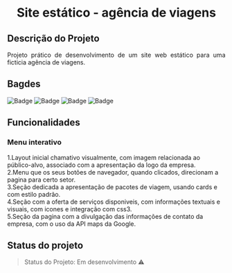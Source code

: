 <h1 align="center"> Site estático - agência de viagens</h1>

## Descrição do Projeto
<p align="justify"> Projeto prático de desenvolvimento de um site web estático para uma ficticia agência de viagens.</p>

## Bagdes
![Badge](https://img.shields.io/github/issues/brunopimenta91/Site-html5-agencia-viagem)
![Badge](https://img.shields.io/github/forks/brunopimenta91/Site-html5-agencia-viagem)
![Badge](https://img.shields.io/github/stars/brunopimenta91/Site-html5-agencia-viagem)
![Badge](https://img.shields.io/github/license/brunopimenta91/Site-html5-agencia-viagem)

## Funcionalidades
### Menu interativo
1.Layout inicial chamativo visualmente, com imagem relacionada ao público-alvo, associado com a apresentação da logo da empresa. </br>
2.Menu que os seus botões de navegador, quando clicados, direcionam a pagina para certo setor. </br>
3.Seção dedicada a apresentação de pacotes de viagem, usando cards e com estilo padrão. </br>
4.Seção com a oferta de serviços disponiveis, com informações textuais e visuais, com icones e integração com css3. </br>
5.Seção da pagina com a divulgação das informações de contato da empresa, com o uso da API maps da Google.

## Status do projeto
> Status do Projeto: Em desenvolvimento :warning:

